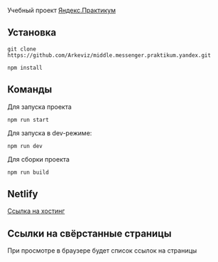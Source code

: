 Учебный проект [Яндекс.Практикум](https://practicum.yandex.ru/)

## Установка

```shell
git clone https://github.com/Arkeviz/middle.messenger.praktikum.yandex.git
```
```shell
npm install
```
## Команды
Для запуска проекта
```shell
npm run start
```
Для запуска в dev-режиме:
```shell
npm run dev
```
Для сборки проекта
```shell
npm run build
```

## Netlify
[Ссылка на хостинг](https://arkeviz-messenger.netlify.app/)

## Ссылки на свёрстанные страницы
При просмотре в браузере будет список ссылок на страницы
